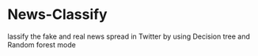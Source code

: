 # News-Classify
lassify the fake and real news spread in Twitter by using Decision tree and Random forest mode
